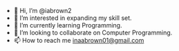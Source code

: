 - 👋 Hi, I’m @iabrown2
- 👀 I’m interested in expanding my skill set.
- 🌱 I’m currently learning Programming.
- 💞️ I’m looking to collaborate on Computer Programming.
- 📫 How to reach me inaabrown01@gmail.com

<!---
iabrown2/iabrown2 is a ✨ special ✨ repository because its `README.md` (this file) appears on your GitHub profile.
You can click the Preview link to take a look at your changes.
--->
